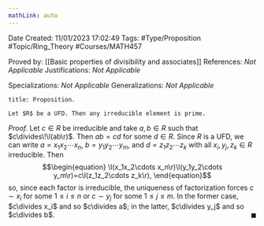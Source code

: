 ```yaml
---
mathLink: auto
---
```


<div class="topSpace"></div>

Date Created: 11/01/2023 17:02:49
Tags: #Type/Proposition #Topic/Ring_Theory #Courses/MATH457

Proved by: [[Basic properties of divisibility and associates]]
References: <i>Not Applicable</i>
Justifications: <i>Not Applicable</i>

Specializations: <i>Not Applicable</i>
Generalizations: <i>Not Applicable</i>

``` ad-Proposition
title: Proposition.

Let $R$ be a UFD. Then any irreducible element is prime.

```

<i>Proof.</i> Let $c\in R$ be irreducible and take $a,b\in R$ such that $c\divides\!\l(ab\r)$. Then $ab=cd$ for some $d\in R$. Since $R$ is a UFD, we can write $a=x_1x_2\cdots x_n$, $b=y_1y_2\cdots y_m$, and $d=z_1z_2\cdots z_k$ with all $x_i,y_j,z_k\in R$ irreducible. Then
$$\begin{equation}
    \l(x_1x_2\cdots x_n\r)\l(y_1y_2\cdots y_m\r)=c\l(z_1z_2\cdots z_k\r),
\end{equation}$$
so, since each factor is irreducible, the uniqueness of factorization forces $c\sim x_i$ for some $1\leq i\leq n$ or $c\sim y_j$ for some $1\leq j\leq m$. In the former case, $c\divides x_i$ and so $c\divides a$; in the latter, $c\divides y_j$ and so $c\divides b$.<span style="float:right;">$\blacksquare$</span>

